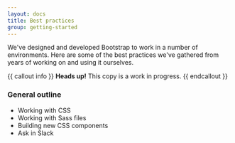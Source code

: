 ```yaml
---
layout: docs
title: Best practices
group: getting-started
---
```


We've designed and developed Bootstrap to work in a number of environments. Here are some of the best practices we've gathered from years of working on and using it ourselves.

{{ callout info }}
**Heads up!** This copy is a work in progress.
{{ endcallout }}

### General outline
- Working with CSS
- Working with Sass files
- Building new CSS components
- Ask in Slack
